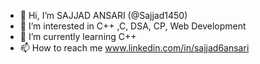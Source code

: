- 👋 Hi, I’m SAJJAD ANSARI (@Sajjad1450)
- 👀 I’m interested in C++ ,C, DSA, CP, Web Development
- 🌱 I’m currently learning C++
- 📫 How to reach me www.linkedin.com/in/sajjad6ansari



<!---
Sajjad1450/Sajjad1450 is a ✨ special ✨ repository because its `README.md` (this file) appears on your GitHub profile.
You can click the Preview link to take a look at your changes.
--->
